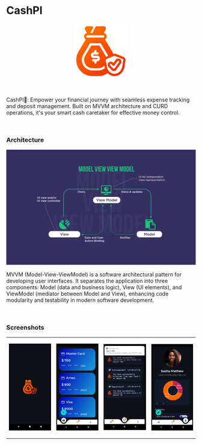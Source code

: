 # CashPI

<p align="center">
	<img src="app/src/main/res/drawable/cashsentry_flash_logo.png" alt="homescreen" height="auto">
</p>

<br>

CashPI🚀: Empower your financial journey with seamless expense tracking and deposit management. Built on MVVM architecture and CURD operations, it's your smart cash caretaker for effective money control.

<br>

### Architecture

<p align="center">
	<img src="./assets/mvvm_architecture.png" alt="landing screen" height="auto">
</p>

MVVM (Model-View-ViewModel) is a software architectural pattern for developing user interfaces. It separates the application into three components: Model (data and business logic), View (UI elements), and ViewModel (mediator between Model and View), enhancing code modularity and testability in modern software development.

<br>

### Screenshots 

<table>
<tr>
<td>
<p align="center">
	<img src="./assets/landing_screenshot.png" alt="landing screen" height="auto">
</p>
</td>
<td>
<p align="center">
	<img src="./assets/home_screenshot.png" alt="homescreen" height="auto">
</p>
</td>
<td>
<p align="center">
	<img src="./assets/history_screenshot.png" alt="homescreen" height="auto">
</p>
</td>
<td>
<p align="center">
	<img src="./assets/profile_screenshot.png" alt="homescreen" height="auto">
</p>
</td>
</tr>
</table>
